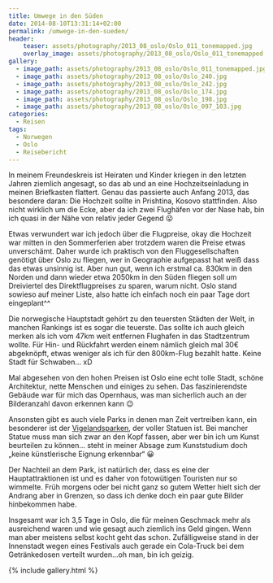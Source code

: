 ```yaml
---
title: Umwege in den Süden
date: 2014-08-10T13:31:14+02:00
permalink: /umwege-in-den-sueden/
header:
    teaser: assets/photography/2013_08_oslo/Oslo_011_tonemapped.jpg
    overlay_image: assets/photography/2013_08_oslo/Oslo_011_tonemapped.jpg
gallery:
  - image_path: assets/photography/2013_08_oslo/Oslo_011_tonemapped.jpg
  - image_path: assets/photography/2013_08_oslo/Oslo_240.jpg
  - image_path: assets/photography/2013_08_oslo/Oslo_242.jpg
  - image_path: assets/photography/2013_08_oslo/Oslo_174.jpg
  - image_path: assets/photography/2013_08_oslo/Oslo_198.jpg
  - image_path: assets/photography/2013_08_oslo/Oslo_097_103.jpg
categories:
  - Reisen
tags:
  - Norwegen
  - Oslo
  - Reisebericht
---
```


In meinem Freundeskreis ist Heiraten und Kinder kriegen in den letzten Jahren ziemlich angesagt, 
so das ab und an eine Hochzeitseinladung in meinen Briefkasten flattert. Genau das passierte auch Anfang 2013, das besondere daran: 
Die Hochzeit sollte in Prishtina, Kosovo stattfinden. Also nicht wirklich um die Ecke, aber da ich zwei Flughäfen vor der Nase hab, 
bin ich quasi in der Nähe von relativ jeder Gegend 😛

Etwas verwundert war ich jedoch über die Flugpreise, okay die Hochzeit war mitten in den Sommerferien aber trotzdem waren die Preise etwas unverschämt. 
Daher wurde ich praktisch von den Fluggesellschaften genötigt über Oslo zu fliegen, wer in Geographie aufgepasst hat weiß dass das etwas unsinnig ist. 
Aber nun gut, wenn ich erstmal ca. 830km in den Norden und dann wieder etwa 2050km in den Süden fliegen soll um Dreiviertel des Direktflugpreises zu sparen, 
warum nicht. Oslo stand sowieso auf meiner Liste, also hatte ich einfach noch ein paar Tage dort eingeplant^^

Die norwegische Hauptstadt gehört zu den teuersten Städten der Welt, in manchen Rankings ist es sogar die teuerste. 
Das sollte ich auch gleich merken als ich vom 47km weit entfernen Flughafen in das Stadtzentrum wollte. 
Für Hin- und Rückfahrt werden einem nämlich gleich mal 30€ abgeknöpft, etwas weniger als ich für den 800km-Flug bezahlt hatte. 
Keine Stadt für Schwaben… xD

Mal abgesehen von den hohen Preisen ist Oslo eine echt tolle Stadt, schöne Architektur, nette Menschen und einiges zu sehen. 
Das faszinierendste Gebäude war für mich das Opernhaus, was man sicherlich auch an der Bilderanzahl davon erkennen kann 😉

Ansonsten gibt es auch viele Parks in denen man Zeit vertreiben kann, 
ein besonderer ist der [Vigelandsparken](http://www.visitnorway.com/de/reiseziele/ostnorwegen/oslo/aktivitaten-in-oslo/attraktionen-in-oslo/vigeland-skulpturenpark/), 
der voller Statuen ist. Bei mancher Statue muss man sich zwar an den Kopf fassen, aber wer bin ich um Kunst beurteilen zu können…
steht in meiner Absage zum Kunststudium doch „keine künstlerische Eignung erkennbar“ 😀

Der Nachteil an dem Park, ist natürlich der, dass es eine der Hauptattraktionen ist und es daher von fotowütigen Touristen nur so wimmelte. 
Früh morgens oder bei nicht ganz so gutem Wetter hielt sich der Andrang aber in Grenzen, so dass ich denke doch ein paar gute Bilder hinbekommen habe.

Insgesamt war ich 3,5 Tage in Oslo, die für meinen Geschmack mehr als ausreichend waren und wie gesagt auch ziemlich ins Geld gingen. 
Wenn man aber meistens selbst kocht geht das schon. Zufälligweise stand in der Innenstadt wegen eines Festivals auch gerade 
ein Cola-Truck bei dem Getränkedosen verteilt wurden…oh man, bin ich geizig.

{% include gallery.html %}